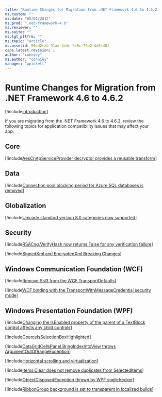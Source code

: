 ```yaml
---
title: "Runtime Changes for Migration from .NET Framework 4.6 to 4.6.2 | Microsoft Docs"
ms.custom: ""
ms.date: "05/01/2017"
ms.prod: ".net-framework-4.6"
ms.reviewer: ""
ms.suite: ""
ms.tgt_pltfrm: ""
ms.topic: "article"
ms.assetid: 09ed2cab-91ad-4e4c-9c5c-79e2fdd8c48f
caps.latest.revision: 1
author: "conniey"
ms.author: "conniey"
manager: "wpickett"
---
```


# Runtime Changes for Migration from .NET Framework 4.6 to 4.6.2

[!include[introduction](./introduction.md)]

If you are migrating from the .NET Framework 4.6 to 4.6.2, review the following topics for application compatibility issues that may affect your app:

## Core

[!include[AesCrytpServiceProvider decryptor provides a reusable transform](./aescrytpserviceprovider_decryptor_provides_a_reusable_transform.md)]

## Data

[!include[Connection pool blocking period for Azure SQL databases is removed](./connection_pool_blocking_period_for_azure_sql_databases_is_removed.md)]

## Globalization

[!include[Unicode standard version 8.0 categories now supported](./unicode_standard_version_80_categories_now_supported.md)]

## Security

[!include[RSACng.VerifyHash now returns False for any verification failure](./rsacngverifyhash_now_returns_false_for_any_verification_failure.md)]

[!include[SignedXml and EncryptedXml Breaking Changes](./signedxml_and_encryptedxml_breaking_changes.md)]

## Windows Communication Foundation (WCF)

[!include[Remove Ssl3 from the WCF TransportDefaults](./remove_ssl3_from_the_wcf_transportdefaults.md)]

[!include[WCF binding with the TransportWithMessageCredential security mode](./wcf_binding_with_the_transportwithmessagecredential_security_mode.md)]

## Windows Presentation Foundation (WPF)

[!include[Changing the IsEnabled property of the parent of a TextBlock control affects any child controls](./changing_the_isenabled_property_of_the_parent_of_a_textblock_control_affects_any_child_controls.md)]

[!include[CoerceIsSelectionBoxHighlighted](./coerceisselectionboxhighlighted.md)]

[!include[DataGridCellsPanel.BringIndexIntoView throws ArgumentOutOfRangeException](./datagridcellspanelbringindexintoview_throws_argumentoutofrangeexception.md)]

[!include[Horizontal scrolling and virtualization](./horizontal_scrolling_and_virtualization.md)]

[!include[Items.Clear does not remove duplicates from SelectedItems](./itemsclear_does_not_remove_duplicates_from_selecteditems.md)]

[!include[ObjectDisposedException thrown by WPF spellchecker](./objectdisposedexception_thrown_by_wpf_spellchecker.md)]

[!include[RibbonGroup background is set to transparent in localized builds](./ribbongroup_background_is_set_to_transparent_in_localized_builds.md)]


